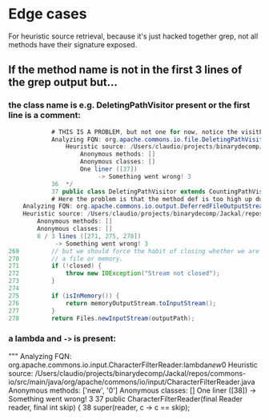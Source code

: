 # Edge cases
For heuristic source retrieval, because it's just hacked together grep, not all methods have their signature exposed.

## If the method name is not in the first 3 lines of the grep output but...
### the class name is e.g. DeletingPathVisitor present or the first line is a comment:
```java
            # THIS IS A PROBLEM, but not one for now, notice the visitFile method name but it is deep in the class
            Analyzing FQN: org.apache.commons.io.file.DeletingPathVisitor:visitFile
                Heuristic source: /Users/claudio/projects/binarydecomp/Jackal/repos/commons-io/src/main/java/org/apache/commons/io/file/DeletingPathVisitor.java
                    Anonymous methods: []
                    Anonymous classes: []
                    One liner ([37])
                         -> Something went wrong! 3
            36  */
            37 public class DeletingPathVisitor extends CountingPathVisitor {
            # Here the problem is that the method def is too high up due to comments
    Analyzing FQN: org.apache.commons.io.output.DeferredFileOutputStream:toInputStream
    Heuristic source: /Users/claudio/projects/binarydecomp/Jackal/repos/commons-io/src/main/java/org/apache/commons/io/output/DeferredFileOutputStream.java
        Anonymous methods: []
        Anonymous classes: []
        8 / 3 lines ([271, 275, 278])
             -> Something went wrong! 3
269         // but we should force the habit of closing whether we are working with
270         // a file or memory.
271         if (!closed) {
272             throw new IOException("Stream not closed");
273         }
274
275         if (isInMemory()) {
276             return memoryOutputStream.toInputStream();
277         }
278         return Files.newInputStream(outputPath);
```

### a lambda and `->` is present:
"""
        Analyzing FQN: org.apache.commons.io.input.CharacterFilterReader:lambda$new$0
            Heuristic source: /Users/claudio/projects/binarydecomp/Jackal/repos/commons-io/src/main/java/org/apache/commons/io/input/CharacterFilterReader.java
                Anonymous methods: ['new', '0']
                Anonymous classes: []
                One liner ([38])
                     -> Something went wrong! 3
        37     public CharacterFilterReader(final Reader reader, final int skip) {
        38         super(reader, c -> c == skip);
```